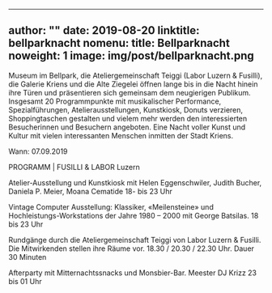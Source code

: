 
---
author: ""
date: 2019-08-20
linktitle: bellparknacht
nomenu:
title: Bellparknacht
noweight: 1
image: img/post/bellparknacht.png
---

Museum im Bellpark, die Ateliergemeinschaft Teiggi
(Labor Luzern & Fusilli), die Galerie Kriens und die Alte
Ziegelei öffnen lange bis in die Nacht hinein ihre Türen und
präsentieren sich gemeinsam dem neugierigen Publikum.
Insgesamt 20 Programmpunkte mit musikalischer Performance,
Spezialführungen, Atelierausstellungen, Kunstkiosk,
Donuts verzieren, Shoppingtaschen gestalten und vielem
mehr werden den interessierten Besucherinnen und Besuchern
angeboten. Eine Nacht voller Kunst und Kultur mit vielen interessanten Menschen inmitten der Stadt Kriens.


Wann: 07.09.2019

PROGRAMM | FUSILLI & LABOR Luzern

Atelier-Ausstellung und Kunstkiosk mit Helen Eggenschwiler,
Judith Bucher, Daniela P. Meier, Moana Cematide
18- bis 23 Uhr

Vintage Computer Ausstellung: Klassiker, «Meilensteine»
und Hochleistungs-Workstations der Jahre 1980 – 2000 mit
George Batsilas.
18 bis 23 Uhr

Rundgänge durch die Ateliergemeinschaft Teiggi von Labor
Luzern & Fusilli. Die Mitwirkenden stellen ihre Räume vor.
18.30 / 20.30 / 22.30 Uhr. Dauer 30 Minuten

Afterparty mit Mitternachtssnacks und Monsbier-Bar.
Meester DJ Krizz
23 bis 01 Uhr
